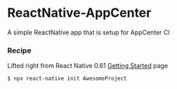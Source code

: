 # ReactNative-AppCenter
A simple ReactNative app that is setup for AppCenter CI

### Recipe

Lifted right from React Native 0.61 [Getting Started](https://facebook.github.io/react-native/docs/getting-started) page

```
$ npx react-native init AwesomeProject
```
